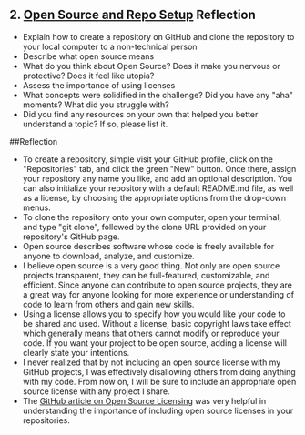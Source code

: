 ## 2. [Open Source and Repo Setup](2_set_up_repo/readme.md) Reflection

* Explain how to create a repository on GitHub and clone the repository to your local computer to a non-technical person
* Describe what open source means
* What do you think about Open Source? Does it make you nervous or protective? Does it feel like utopia?
* Assess the importance of using licenses
* What concepts were solidified in the challenge? Did you have any "aha" moments? What did you struggle with?
* Did you find any resources on your own that helped you better understand a topic? If so, please list it.

##Reflection
* To create a repository, simple visit your GitHub profile, click on the "Repositories" tab, and click the green "New" button. Once there, assign your repository any name you like, and add an optional description. You can also initialize your repository with a default README.md file, as well as a license, by choosing the appropriate options from the drop-down menus.
* To clone the repository onto your own computer, open your terminal, and type "git clone", followed by the clone URL provided on your repository's GitHub page.
* Open source describes software whose code is freely available for anyone to download, analyze, and customize.
* I believe open source is a very good thing. Not only are open source projects transparent, they can be full-featured, customizable, and efficient. Since anyone can contribute to open source projects, they are a great way for anyone looking for more experience or understanding of code to learn from others and gain new skills.
* Using a license allows you to specify how you would like your code to be shared and used. Without a license, basic copyright laws take effect which generally means that others cannot modify or reproduce your code. If you want your project to be open source, adding a license will clearly state your intentions.
* I never realized that by not including an open source license with my GitHub projects, I was effectively disallowing others from doing anything with my code. From now on, I will be sure to include an appropriate open source license with any project I share.
* The [GitHub article on Open Source Licensing](https://help.github.com/articles/open-source-licensing "Open Source Licensing") was very helpful in understanding the importance of including open source licenses in your repositories.